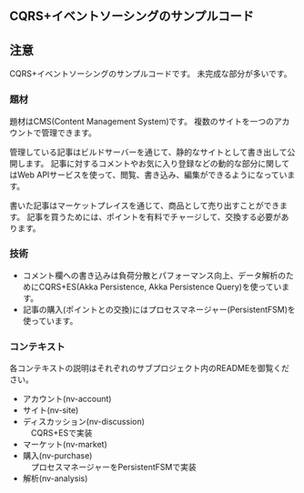 ## CQRS+イベントソーシングのサンプルコード

## 注意
CQRS+イベントソーシングのサンプルコードです。
未完成な部分が多いです。

### 題材
題材はCMS(Content Management System)です。
複数のサイトを一つのアカウントで管理できます。

管理している記事はビルドサーバーを通じて、静的なサイトとして書き出して公開します。
記事に対するコメントやお気に入り登録などの動的な部分に関してはWeb APIサービスを使って、閲覧、書き込み、編集ができるようになっています。

書いた記事はマーケットプレイスを通じて、商品として売り出すことができます。
記事を買うためには、ポイントを有料でチャージして、交換する必要があります。

### 技術
 - コメント欄への書き込みは負荷分散とパフォーマンス向上、データ解析のためにCQRS+ES(Akka Persistence, Akka Persistence Query)を使っています。
 - 記事の購入(ポイントとの交換)にはプロセスマネージャー(PersistentFSM)を使っています。

### コンテキスト
各コンテキストの説明はそれぞれのサブプロジェクト内のREADMEを御覧ください。
 - アカウント(nv-account)
 - サイト(nv-site)
 - ディスカッション(nv-discussion)  
 　CQRS+ESで実装
 - マーケット(nv-market)
 - 購入(nv-purchase)  
 　プロセスマネージャーをPersistentFSMで実装
 - 解析(nv-analysis)

